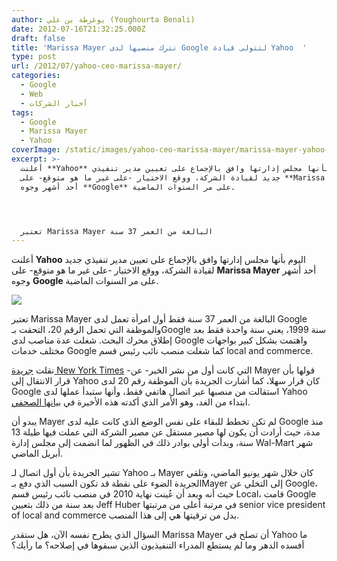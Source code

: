 ```yaml
---
author: يوغرطة بن علي (Youghourta Benali)
date: 2012-07-16T21:32:25.000Z
draft: false
title: 'Marissa Mayer تترك منصبها لدى Google لتتولى قيادة Yahoo  '
type: post
url: /2012/07/yahoo-ceo-marissa-mayer/
categories:
  - Google
  - Web
  - أخبار الشركات
tags:
  - Google
  - Marissa Mayer
  - Yahoo
coverImage: /static/images/yahoo-ceo-marissa-mayer/marissa-mayer-yahoo-ceo.jpg
excerpt: >-
  أعلنت **Yahoo** اليوم بأنها مجلس إدارتها وافق بالإجماع على تعيين مدير تنفيذي
  جديد لقيادة الشركة، ووقع الاختيار -على غير ما هو متوقع- على **Marissa Mayer**
  أحد أشهر وجوه **Google** على مر السنوات الماضية.




  تعتبر Marissa Mayer البالغة من العمر 37 سنة
---
```

أعلنت **Yahoo** اليوم بأنها مجلس إدارتها وافق بالإجماع على تعيين مدير تنفيذي جديد لقيادة الشركة، ووقع الاختيار -على غير ما هو متوقع- على **Marissa Mayer** أحد أشهر وجوه **Google** على مر السنوات الماضية.

![](/static/images/yahoo-ceo-marissa-mayer/marissa-mayer-yahoo-ceo.jpg)

تعتبر Marissa Mayer البالغة من العمر 37 سنة فقط أول امرأة تعمل لدى Google والموظفة التي تحمل الرقم 20، التحقت بـGoogle سنة 1999، يعني سنة واحدة فقط بعد إطلاق محرك البحث. شغلت عدة مناصب لدى Google واهتمت بشكل كبير بواجهات مختلف خدمات Google كما شغلت منصب نائب رئيس قسم local and commerce.

نقلت [جريدة New York Times](http://dealbook.nytimes.com/2012/07/16/googles-marissa-mayer-tapped-as-yahoos-chief/) -التي كانت أول من نشر الخبر- عن Mayer قولها بأن قرار الانتقال إلى Yahoo كان قرار سهلا، كما أشارت الجريدة بأن الموظفة رقم 20 لدى Google استقالت من منصبها عبر اتصال هاتفي فقط، وأنها ستبدأ عملها لدى Yahoo ابتداء من الغد، وهو الأمر الذي أكدته هذه الأخيرة في [بيانها الصحفي](http://yhoo.client.shareholder.com/releasedetail.cfm?ReleaseID=692230).

يبدو أن Mayer لم تكن تخطط للبقاء على نفس الوضع الذي كانت عليه لدى Google منذ مدة، حيث أرادت أن يكون لها مصير مستقل عن مصير الشركة التي عملت فيها طيلة 13 سنة، وبدأت أولى بوادر ذلك في الظهور لما انضمت إلى مجلس إدارة Wal-Mart شهر أبريل الماضي.

تشير الجريدة بأن أول اتصال لـ Yahoo بـ Mayer كان خلال شهر يونيو الماضي، وتلقي الجريدة الضوء على نقطة قد تكون السبب الذي دفع بـMayer إلى التخلي عن Google، حيث أنه وبعد أن عُينت نهاية 2010 في منصب نائب رئيس قسم Local، قامت Google بعد سنة من ذلك بتعيين Jeff Huber في مرتبة أعلى من مرتبتها senior vice president of local and commerce بدل من ترقيتها هي إلى هذا المنصب.

السؤال الذي يطرح نفسه الآن، هل ستقدر Marissa Mayer أن تصلح في Yahoo ما أفسده الدهر وما لم يستطع المدراء التنفيذيون الذين سبقوها في إصلاحه؟ ما رأيك؟
